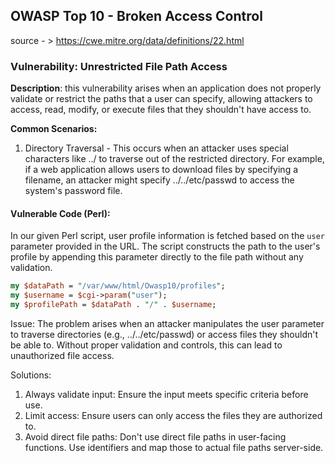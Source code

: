 ## OWASP Top 10 - Broken Access Control
source - > https://cwe.mitre.org/data/definitions/22.html
### Vulnerability: Unrestricted File Path Access

**Description**:
this vulnerability arises when an application does not properly validate or restrict the paths that a user can specify, allowing attackers to access, read, modify, or execute files that they shouldn't have access to.

**Common Scenarios:**
1. Directory Traversal -  This occurs when an attacker uses special characters like ../ to traverse out of the restricted directory. For example, if a web application allows users to download files by specifying a filename, an attacker might specify ../../etc/passwd to access the system's password file.

#### Vulnerable Code (Perl):
In our given Perl script, user profile information is fetched based on the `user` parameter provided in the URL. The script constructs the path to the user's profile by appending this parameter directly to the file path without any validation.

```perl
my $dataPath = "/var/www/html/Owasp10/profiles";
my $username = $cgi->param("user");
my $profilePath = $dataPath . "/" . $username;
```

Issue:
The problem arises when an attacker manipulates the user parameter to traverse directories (e.g., ../../etc/passwd) or access files they shouldn't be able to. Without proper validation and controls, this can lead to unauthorized file access.

Solutions:
1. Always validate input: Ensure the input meets specific criteria before use.
2. Limit access: Ensure users can only access the files they are authorized to.
3. Avoid direct file paths: Don't use direct file paths in user-facing functions. Use identifiers and map those to actual file paths server-side.
